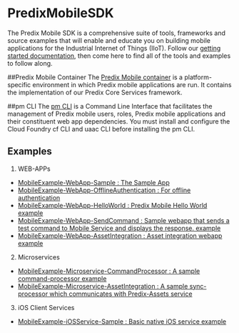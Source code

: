 # PredixMobileSDK

The Predix Mobile SDK is a comprehensive suite of tools, frameworks and source examples that will enable and educate you on building mobile applications for the Industrial Internet of Things (IIoT). Follow our [getting started documentation](https://www.predix.io/docs#rae4EfJ6), then come here to find all of the tools and examples to follow along.

##Predix Mobile Container
The [Predix Mobile container](https://github.com/PredixDev/PredixMobileReferenceApp) is a platform-specific environment in which Predix mobile applications are run. It contains the implementation of our Predix Core Services framework.

##pm CLI
The [pm CLI](https://github.com/PredixDev/predix-mobile-cli) is a Command Line Interface that facilitates the management of Predix mobile users, roles, Predix mobile applications and their constituent web app dependencies. You must install and configure the Cloud Foundry cf CLI and uaac CLI before installing the pm CLI.

## Examples
1. WEB-APPs
  * [MobileExample-WebApp-Sample : The Sample App](https://github.com/PredixDev/MobileExample-WebApp-Sample)  
  * [MobileExample-WebApp-OfflineAuthentication : For offline authentication](https://github.com/PredixDev/MobileExample-WebApp-OfflineAuthentication)  
  * [MobileExample-WebApp-HelloWorld : Predix Mobile Hello World example](https://github.com/PredixDev/MobileExample-WebApp-HelloWorld)  
  * [MobileExample-WebApp-SendCommand : Sample webapp that sends a test command to Mobile Service and displays the response. example](https://github.com/PredixDev/MobileExample-WebApp-SendCommand)  
  * [MobileExample-WebApp-AssetIntegration : Asset integration webapp example](https://github.com/PredixDev/MobileExample-WebApp-AssetIntegration)  

2. Microservices
  * [MobileExample-Microservice-CommandProcessor : A sample command-processor example](https://github.com/PredixDev/MobileExample-Microservice-CommandProcessor)  
  * [MobileExample-Microservice-AssetIntegration : A sample sync-processor which communicates with Predix-Assets service](https://github.com/PredixDev/MobileExample-Microservice-AssetIntegration)  

3. iOS Client Services
  * [MobileExample-iOSService-Sample : Basic native iOS service example](https://github.com/PredixDev/MobileExample-iOSService-Sample)
